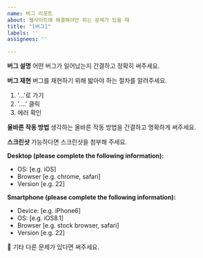 ```yaml
---
name: 버그 리포트
about: 웹사이트에 해결해야만 하는 문제가 있을 때
title: "[버그]"
labels: ''
assignees: ''

---
```


**버그 설명**
어떤 버그가 일어났는지 간결하고 정확히 써주세요.

**버그 재현**
버그를 재현하기 위해 밟아야 하는 절차를 알려주세요.
1. '...'로 가기
2. '....' 클릭
3. 에러 확인

**올바른 작동 방법**
생각하는 올바른 작동 방법을 간결하고 명확하게 써주세요.

**스크린샷**
가능하다면 스크린샷을 첨부해 주세요.

**Desktop (please complete the following information):**
 - OS: [e.g. iOS]
 - Browser [e.g. chrome, safari]
 - Version [e.g. 22]

**Smartphone (please complete the following information):**
 - Device: [e.g. iPhone6]
 - OS: [e.g. iOS8.1]
 - Browser [e.g. stock browser, safari]
 - Version [e.g. 22]

**🎸**
기타 다른 문제가 있다면 써주세요.
